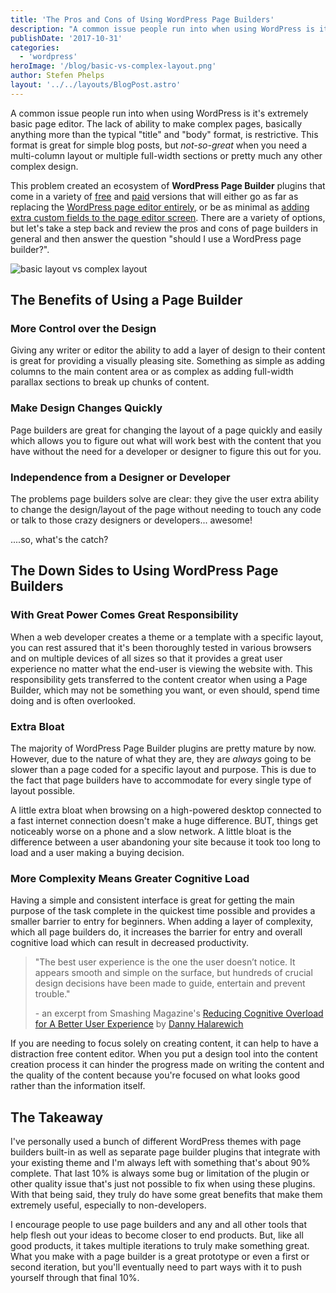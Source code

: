 ```yaml
---
title: 'The Pros and Cons of Using WordPress Page Builders'
description: "A common issue people run into when using WordPress is it's extremely basic page editor. The lack of ability to make complex pages, basically anything more than the typical 'title' and 'body' format, is restrictive."
publishDate: '2017-10-31'
categories:
  - 'wordpress'
heroImage: '/blog/basic-vs-complex-layout.png'
author: Stefen Phelps
layout: '../../layouts/BlogPost.astro'
---
```


A common issue people run into when using WordPress is it's extremely basic page editor. The lack of ability to make complex pages, basically anything more than the typical "title" and "body" format, is restrictive. This format is great for simple blog posts, but *not-so-great* when you need a multi-column layout or multiple full-width sections or pretty much any other complex design.

This problem created an ecosystem of **WordPress Page Builder** plugins that come in a variety of [free](https://www.layerswp.com/) and [paid](https://www.wpbeaverbuilder.com/) versions that will either go as far as replacing the [WordPress page editor entirely](https://www.elegantthemes.com/gallery/divi/), or be as minimal as [adding extra custom fields to the page editor screen](https://wordpress.org/plugins/siteorigin-panels/). There are a variety of options, but let's take a step back and review the pros and cons of page builders in general and then answer the question "should I use a WordPress page builder?".

![basic layout vs complex layout](/blog/basic-vs-complex-layout.png)

## The Benefits of Using a Page Builder

### More Control over the Design

Giving any writer or editor the ability to add a layer of design to their content is great for providing a visually pleasing site. Something as simple as adding columns to the main content area or as complex as adding full-width parallax sections to break up chunks of content.

### Make Design Changes Quickly

Page builders are great for changing the layout of a page quickly and easily which allows you to figure out what will work best with the content that you have without the need for a developer or designer to figure this out for you.

### Independence from a Designer or Developer

The problems page builders solve are clear: they give the user extra ability to change the design/layout of the page without needing to touch any code or talk to those crazy designers or developers... awesome!

....so, what's the catch?

## The Down Sides to Using WordPress Page Builders

### With Great Power Comes Great Responsibility

When a web developer creates a theme or a template with a specific layout, you can rest assured that it's been thoroughly tested in various browsers and on multiple devices of all sizes so that it provides a great user experience no matter what the end-user is viewing the website with. This responsibility gets transferred to the content creator when using a Page Builder, which may not be something you want, or even should, spend time doing and is often overlooked.

### Extra Bloat

The majority of WordPress Page Builder plugins are pretty mature by now. However, due to the nature of what they are, they are *always* going to be slower than a page coded for a specific layout and purpose. This is due to the fact that page builders have to accommodate for every single type of layout possible.

A little extra bloat when browsing on a high-powered desktop connected to a fast internet connection doesn't make a huge difference. BUT, things get noticeably worse on a phone and a slow network. A little bloat is the difference between a user abandoning your site because it took too long to load and a user making a buying decision.

### More Complexity Means Greater Cognitive Load

Having a simple and consistent interface is great for getting the main purpose of the task complete in the quickest time possible and provides a smaller barrier to entry for beginners. When adding a layer of complexity, which all page builders do, it increases the barrier for entry and overall cognitive load which can result in decreased productivity.

> "The best user experience is the one the user doesn’t notice. It appears smooth and simple on the surface, but hundreds of crucial design decisions have been made to guide, entertain and prevent trouble."
>
> \- an excerpt from Smashing Magazine's [Reducing Cognitive Overload for A Better User Experience](https://www.smashingmagazine.com/2016/09/reducing-cognitive-overload-for-a-better-user-experience/) by [Danny Halarewich](https://twitter.com/halarewich)

If you are needing to focus solely on creating content, it can help to have a distraction free content editor. When you put a design tool into the content creation process it can hinder the progress made on writing the content and the quality of the content because you're focused on what looks good rather than the information itself.

## The Takeaway

I've personally used a bunch of different WordPress themes with page builders built-in as well as separate page builder plugins that integrate with your existing theme and I'm always left with something that's about 90% complete. That last 10% is always some bug or limitation of the plugin or other quality issue that's just not possible to fix when using these plugins. With that being said, they truly do have some great benefits that make them extremely useful, especially to non-developers.

I encourage people to use page builders and any and all other tools that help flesh out your ideas to become closer to end products. But, like all good products, it takes multiple iterations to truly make something great. What you make with a page builder is a great prototype or even a first or second iteration, but you'll eventually need to part ways with it to push yourself through that final 10%.
